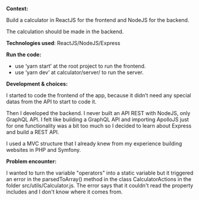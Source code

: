 **Context:**

Build a calculator in ReactJS for the frontend and NodeJS for the backend.

The calculation should be made in the backend.

**Technologies used**: ReactJS/NodeJS/Express

**Run the code:**

- use ‘yarn start’ at the root project to run the frontend.
- use ‘yarn dev’ at calculator/server/ to run the server.

**Development & choices:**

I started to code the frontend of the app, because it didn’t need any special datas from the API to start to code it.

Then I developed the backend. I never built an API REST with NodeJS, only GraphQL API. I felt like building a GraphQL API and importing ApolloJS just for one functionality was a bit too much so I decided to learn about Express and build a REST API.

I used a MVC structure that I already knew from my experience building websites in PHP and Symfony.

**Problem encounter:**

I wanted to turn the variable "operators" into a static variable but it triggered an error in the parsedToArray() method in the class CalculatorActions in the folder src/utils/Calculator.js. The error says that it couldn't read the property includes and I don't know where it comes from.
